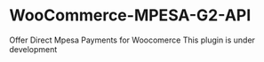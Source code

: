 # WooCommerce-MPESA-G2-API
Offer Direct Mpesa Payments for Woocomerce
This plugin is under development
